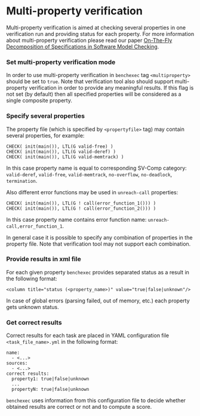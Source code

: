 # Multi-property verification

Multi-property verification is aimed at checking several properties
in one verification run and providing status for each property.
For more information about multi-property verification
please read our paper [On-The-Fly Decomposition of Specifications in Software Model Checking](https://www.sosy-lab.org/~dbeyer/spec-decomposition/2016-FSE.On-the-Fly_Decomposition_of_Specifications_in_Software_Model_Checking.pdf).

### Set multi-property verification mode
In order to use multi-property verification in `benchexec` 
tag `<multiproperty>` should be set to `true`.
Note that verification tool also should support multi-property verification
in order to provide any meaningful results.
If this flag is not set (by default) then all specified properties 
will be considered as a single composite property.

### Specify several properties
The property file (which is specified by `<propertyfile>` tag) 
may contain several properties, for example:

    CHECK( init(main()), LTL(G valid-free) )
    CHECK( init(main()), LTL(G valid-deref) )
    CHECK( init(main()), LTL(G valid-memtrack) )

In this case property name is equal to corresponding SV-Comp category:
`valid-deref`, `valid-free`, `valid-memtrack`, `no-overflow`, `no-deadlock`, `termination`.

Also different error functions may be used in `unreach-call` properties:

    CHECK( init(main()), LTL(G ! call(error_function_1())) )
    CHECK( init(main()), LTL(G ! call(error_function_2())) )

In this case property name contains error function name: `unreach-call,error_function_1`.

In general case it is possible to specify any combination of properties in the property file.
Note that verification tool may not support each combination.

### Provide results in xml file
For each given property `benchexec` provides separated status as a result
in the following format:

    <column title="status (<property_name>)" value="true|false|unknown"/>

In case of global errors (parsing failed, out of memory, etc.) each property
gets unknown status.

### Get correct results
Correct results for each task are placed in YAML configuration file
`<task_file_name>.yml` in the following format:

    name:
      - <...>
    sources:
      - <...>
    correct results:
      property1: true|false|unknown
      ...
      propertyN: true|false|unknown

`benchexec` uses information from this configuration file to decide 
whether obtained results are correct or not and to compute a score.
